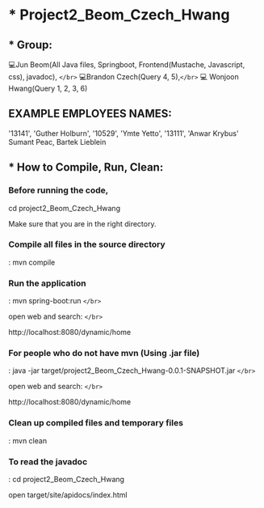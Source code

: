 # * Project2_Beom_Czech_Hwang

## * Group:

💻Jun Beom(All Java files, Springboot, Frontend(Mustache, Javascript, css), javadoc), `</br>`
💻Brandon Czech(Query 4, 5),`</br>`
💻 Wonjoon Hwang(Query 1, 2, 3, 6)

## EXAMPLE EMPLOYEES NAMES:

'13141', 'Guther Holburn', '10529', 'Ymte Yetto', '13111', 'Anwar Krybus'
Sumant Peac, Bartek Lieblein

## * How to Compile, Run, Clean:

### Before running the code,

cd project2_Beom_Czech_Hwang

Make sure that you are in the right directory.

### Compile all files in the source directory

: mvn compile

### Run the application

: mvn spring-boot:run `</br>`

open web and search: `</br>`

http://localhost:8080/dynamic/home

### For people who do not have mvn (Using .jar file)

: java -jar target/project2_Beom_Czech_Hwang-0.0.1-SNAPSHOT.jar `</br>`

open web and search: `</br>`

http://localhost:8080/dynamic/home

### Clean up compiled files and temporary files

: mvn clean

### To read the javadoc

: cd project2_Beom_Czech_Hwang

open target/site/apidocs/index.html

